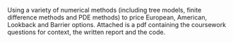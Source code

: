 Using a variety of numerical methods (including tree models, finite difference methods and PDE methods) to price European, American, Lookback and Barrier options. Attached is a pdf containing the coursework questions for context, the written report and the code.

